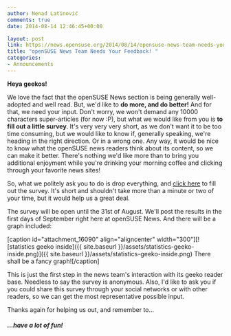 ```yaml
---
author: Nenad Latinović
comments: true
date: 2014-08-14 12:46:45+00:00

layout: post
link: https://news.opensuse.org/2014/08/14/opensuse-news-team-needs-your-feedback/
title: "openSUSE News Team Needs Your Feedback! "
categories:
- Announcements
---
```

**Heya geekos!**

We love the fact that the openSUSE News section is being generally well-adopted and well read. But, we'd like to **do more, and do better!** And for that, we need your input. Don't worry, we won't demand any 10000 characters super-articles (for now :P), but what we would like from you is **to fill out a little survey**. It's very very very short, as we don't want it to be too time consuming, but we would like to know if, generally speaking, we're heading in the right direction. Or in a wrong one. Any way, it would be nice to know what the openSUSE news readers think about its content, so we can make it better. There's nothing we'd like more than to bring you additional enjoyment while you're drinking your morning coffee and clicking through your favorite news sites!

<!-- more -->

So, what we politely ask you to do is drop everything, and [click here](https://docs.google.com/forms/d/17z4F1ZN5imsY47Rnk-1nV-lOJ05KP1UVNxMdj3G6bME/viewform?usp=send_form) to fill out the survey. It's short and shouldn't take more than a minute or two of your time, but it would help us a great deal.

The survey will be open until the 31st of August. We'll post the results in the first days of September right here at openSUSE News. And there will be a graph included:

[caption id="attachment_16090" align="aligncenter" width="300"][![statistics geeko inside]({{ site.baseurl }}/assets/statistics-geeko-inside.png)]({{ site.baseurl }}/assets/statistics-geeko-inside.png) There shall be a fancy graph![/caption]

This is just the first step in the news team's interaction with its geeko reader base. Needless to say the survey is anonymous. Also, I'd like to ask you if you could share this survey through your social networks or with other readers, so we can get the most representative possible input.

Thanks again for helping us out, and remember to...




##### ...have a lot of fun!

		
